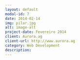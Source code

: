 ```yaml
---
layout: default
modal-id: 7
date: 2014-02-14
img: pilar.jpg
alt: image-alt
project-date: Fevereiro 2014
client: Aurora.ag
client-url: http://www.aurora.ag
category: Web Development
description:
---
```

